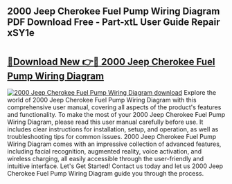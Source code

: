 ## 2000 Jeep Cherokee Fuel Pump Wiring Diagram PDF Download Free - Part-xtL User Guide Repair xSY1e

# <h2><a href="http://dfhcfs.blite.top/?on=2000+Jeep+Cherokee+Fuel+Pump+Wiring+Diagram">🔗Download New 👉🔴 2000 Jeep Cherokee Fuel Pump Wiring Diagram</a></h2>

[![2000 Jeep Cherokee Fuel Pump Wiring Diagram download](https://i.imgur.com/lujVjoI.png)](http://dfhcfs.blite.top/?on=2000+Jeep+Cherokee+Fuel+Pump+Wiring+Diagram)
Explore the world of 2000 Jeep Cherokee Fuel Pump Wiring Diagram with this comprehensive user manual, covering all aspects of the product's features and functionality. To make the most of your 2000 Jeep Cherokee Fuel Pump Wiring Diagram, please read this user manual carefully before use. It includes clear instructions for installation, setup, and operation, as well as troubleshooting tips for common issues. 2000 Jeep Cherokee Fuel Pump Wiring Diagram comes with an impressive collection of advanced features, including facial recognition, augmented reality, voice activation, and wireless charging, all easily accessible through the user-friendly and intuitive interface. Let's Get Started! Contact us today and let us 2000 Jeep Cherokee Fuel Pump Wiring Diagram guide you through the process.
